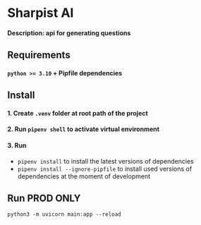 # Sharpist AI
#### Description: api for generating questions

## Requirements
#### `python >= 3.10` + Pipfile dependencies

## Install

#### 1. Create `.venv` folder at root path of the project
#### 2. Run `pipenv shell` to activate virtual environment
#### 3. Run 
- `pipenv install` to install the latest versions of dependencies
- `pipenv install --ignore-pipfile` to install used versions of dependencies at the moment of development


## Run PROD ONLY
```
python3 -m uvicorn main:app --reload
```
